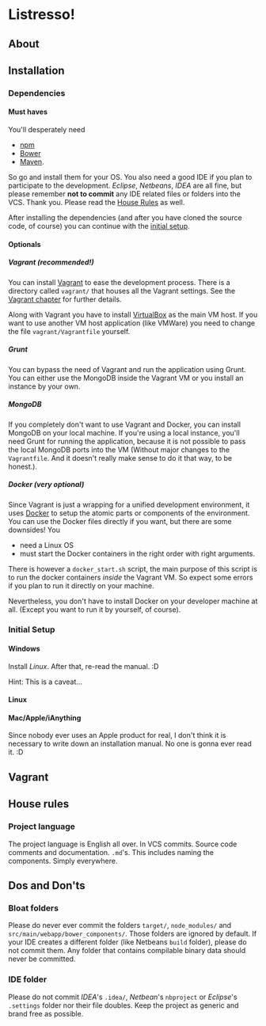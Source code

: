 Listresso!
==========================



## About

## Installation

### Dependencies

#### Must haves

You'll desperately need

* [npm](www.npmjs.com)
* [Bower](www.bower.io)
* [Maven](maven.apache.org).

So go and install them for your OS. You also need a good IDE if you plan to participate to the development. *Eclipse*, *Netbeans*, *IDEA* are all fine, but please remember **not to commit** any IDE related files or folders into the VCS. Thank you. Please read the [House Rules](#houseRules) as well.

After installing the dependencies (and after you have cloned the source code, of course) you can continue with the [initial setup](#initialSetup).

#### Optionals

##### Vagrant (recommended!)

You can install [Vagrant](www.vagrantup.com) to ease the development process. There is a directory called `vagrant/` that houses all the Vagrant settings. See the [Vagrant chapter](#vagrant) for further details.

Along with Vagrant you have to install [VirtualBox](www.virtualbox.org) as the main VM host. If you want to use another VM host application (like VMWare) you need to change the file `vagrant/Vagrantfile` yourself.

##### Grunt

You can bypass the need of Vagrant and run the application using  Grunt. You can either use the MongoDB inside the Vagrant VM or you install an instance by your own.

##### MongoDB

If you completely don't want to use Vagrant and Docker, you can install MongoDB on your local machine. If you're using a local instance, you'll need Grunt for running the application, because it is not possible to pass the local MongoDB ports into the VM (Without major changes to the `Vagrantfile`. And it doesn't really make sense to do it that way, to be honest.).

##### Docker (very optional)

Since Vagrant is just a wrapping for a unified development environment, it uses [Docker](www.docker.com) to setup the atomic parts or components of the environment. You can use the Docker files directly if you want, but there are some downsides! You

* need a Linux OS
* must start the Docker containers in the right order with right arguments.

There is however a `docker_start.sh` script, the main purpose of this script is to run the docker containers *inside* the Vagrant VM. So expect some errors if you plan to run it directly on your machine.

Nevertheless, you don't have to install Docker on your developer machine at all. (Except you want to run it by yourself, of course).

### <a name="initalSetup"></a> Initial Setup

#### Windows

Install *Linux*. After that, re-read the manual. :D

Hint: This is a caveat...

#### Linux

#### Mac/Apple/iAnything

Since nobody ever uses an Apple product for real, I don't think it is necessary to write down an installation manual. No one is gonna ever read it. :D

## <a name="vagrant"></a> Vagrant

## <a name="houseRules"></a> House rules

### Project language

The project language is English all over. In VCS commits. Source code comments and documentation. `.md`'s. This includes naming the components. Simply everywhere.

## Dos and Don'ts

### Bloat folders

Please do never ever commit the folders `target/`, `node_modules/` and `src/main/webapp/bower_components/`. Those folders are ignored by default. If your IDE creates a different folder (like Netbeans `build` folder), please do not commit them. Any folder that contains compilable binary data should never be committed.

### IDE folder

Please do not commit *IDEA*'s `.idea/`, *Netbean*'s `nbproject` or *Eclipse*'s `.settings` folder nor their file doubles. Keep the project as generic and brand free as possible.

